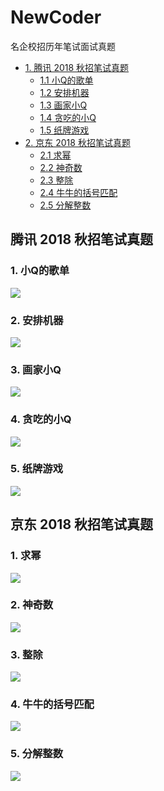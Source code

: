 # NewCoder
名企校招历年笔试面试真题

* [1. 腾讯 2018 秋招笔试真题](#1)
	* [1.1 小Q的歌单](#1.1)
	* [1.2 安排机器](#1.2)
	* [1.3 画家小Q](#1.3)
	* [1.4 贪吃的小Q](#1.4)
	* [1.5 纸牌游戏](#1.5)
* [2. 京东 2018 秋招笔试真题](#2)
	* [2.1 求幂](#2.1)
	* [2.2 神奇数](#2.2)
	* [2.3 整除](#2.3)
	* [2.4 牛牛的括号匹配](#2.4)
	* [2.5 分解整数](#2.5)


<h2 id="1">腾讯 2018 秋招笔试真题</h2>

<h3 id="1.1">1. 小Q的歌单</h3>

![](./腾讯2018秋招笔试真题/assets/1小Q的歌单.jpg)

<h3 id="1.2">2. 安排机器</h3>

![](./腾讯2018秋招笔试真题/assets/2安排机器.jpg)

<h3 id="1.3">3. 画家小Q</h3>

![](./腾讯2018秋招笔试真题/assets/3画家小Q.jpg)

<h3 id="1.4">4. 贪吃的小Q</h3>

![](./腾讯2018秋招笔试真题/assets/4贪吃的小Q.jpg)

<h3 id="1.5">5. 纸牌游戏</h3>

![](./腾讯2018秋招笔试真题/assets/5纸牌游戏.jpg)




<h2 id="2">京东 2018 秋招笔试真题</h2>

<h3 id="2.1">1. 求幂</h3>

![](./京东2018秋招笔试真题/assets/1求幂.jpg)

<h3 id="2.2">2. 神奇数</h3>

![](./京东2018秋招笔试真题/assets/2神奇数.jpg)

<h3 id="2.3">3. 整除</h3>

![](./京东2018秋招笔试真题/assets/3整除.jpg)

<h3 id="2.4">4. 牛牛的括号匹配</h3>

![](./京东2018秋招笔试真题/assets/4牛牛的括号匹配.jpg)

<h3 id="2.5">5. 分解整数</h3>

![](./京东2018秋招笔试真题/assets/5分解整数.jpg)